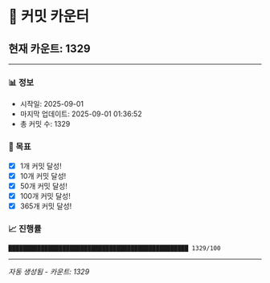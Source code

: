# 🔢 커밋 카운터

## 현재 카운트: 1329

---

### 📊 정보
- 시작일: 2025-09-01
- 마지막 업데이트: 2025-09-01 01:36:52
- 총 커밋 수: 1329

### 🎯 목표
- [x] 1개 커밋 달성!
- [x] 10개 커밋 달성!
- [x] 50개 커밋 달성!
- [x] 100개 커밋 달성!
- [x] 365개 커밋 달성!

### 📈 진행률
```
██████████████████████████████████████████████████ 1329/100
```

---
*자동 생성됨 - 카운트: 1329*
